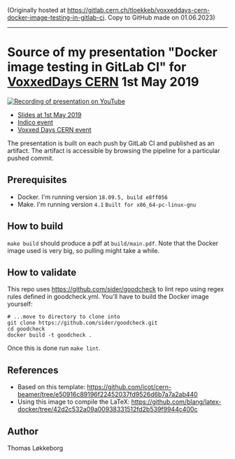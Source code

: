 (Originally hosted at <https://gitlab.cern.ch/tloekkeb/voxxeddays-cern-docker-image-testing-in-gitlab-ci>. Copy to GitHub made on 01.06.2023)

---

# Source of my presentation "Docker image testing in GitLab CI" for [VoxxedDays CERN](https://voxxeddays.com/cern/) 1st May 2019

[![Recording of presentation on YouTube](http://img.youtube.com/vi/I7uHAuU-p8M/0.jpg)](http://www.youtube.com/watch?v=I7uHAuU-p8M "Docker image testing in GitLab CI - Thomas Holene Loekkeborg")

* [Slides at 1st May 2019](https://gitlab.cern.ch/tloekkeb/voxxeddays-cern-docker-image-testing-in-gitlab-ci/-/jobs/4071790/artifacts/file/tloekkeb_voxxeddays_cern_2019_05_01_docker_image_testing_in_gitlab_ci.pdf)
* [Indico event](https://indico.cern.ch/event/750582/contributions/3404819/)
* [Voxxed Days CERN event](https://vxdcern19.confinabox.com/talk/ECC-8165/Docker_image_testing_in_GitLab_CI)

The presentation is built on each push by GitLab CI and published as an artifact. The artifact is accessible by browsing the pipeline for a particular pushed commit.

## Prerequisites

* Docker. I'm running version `18.09.5, build e8ff056`
* Make. I'm running version `4.1` `Built for x86_64-pc-linux-gnu`

## How to build

`make build` should produce a pdf at `build/main.pdf`. Note that the Docker image used is very big, so pulling might take a while.

## How to validate

This repo uses https://github.com/sider/goodcheck to lint repo using regex rules defined in goodcheck.yml. You'll have to build the Docker image yourself:

```
# ...move to directory to clone into
git clone https://github.com/sider/goodcheck.git
cd goodcheck
docker build -t goodcheck .
```

Once this is done run `make lint`.

## References

* Based on this template: <https://github.com/icot/cern-beamer/tree/e50916c89196f22452037fd9526d6b7a7a2ab440>
* Using this image to compile the LaTeX: <https://github.com/blang/latex-docker/tree/42d2c532a09a00938331512fd2b539f9944c400c>

## Author

Thomas Løkkeborg
